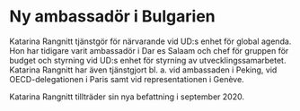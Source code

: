 # Ny ambassadör i Bulgarien

Katarina Rangnitt tjänstgör för närvarande vid UD:s enhet för global agenda. Hon har tidigare varit ambassadör i Dar es Salaam och chef för gruppen för budget och styrning vid UD:s enhet för styrning av utvecklingssamarbetet. Katarina Rangnitt har även tjänstgjort bl. a. vid ambassaden i Peking, vid OECD-delegationen i Paris samt vid representationen i Genève.

Katarina Rangnitt tillträder sin nya befattning i september 2020.
